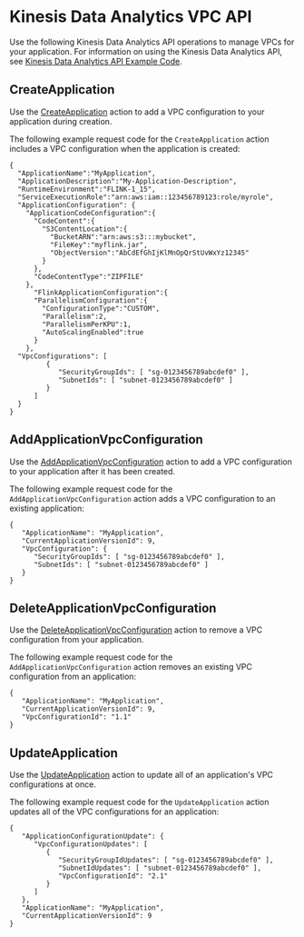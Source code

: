 # Kinesis Data Analytics VPC API<a name="vpc-api"></a>

Use the following Kinesis Data Analytics API operations to manage VPCs for your application\. For information on using the Kinesis Data Analytics API, see [Kinesis Data Analytics API Example Code](api-examples.md)\.

## CreateApplication<a name="vpc-api-create"></a>

Use the [CreateApplication](https://docs.aws.amazon.com/kinesisanalytics/latest/apiv2/API_CreateApplication.html) action to add a VPC configuration to your application during creation\.

The following example request code for the `CreateApplication` action includes a VPC configuration when the application is created:

```
{
  "ApplicationName":"MyApplication",
  "ApplicationDescription":"My-Application-Description",
  "RuntimeEnvironment":"FLINK-1_15",
  "ServiceExecutionRole":"arn:aws:iam::123456789123:role/myrole",
  "ApplicationConfiguration": {
    "ApplicationCodeConfiguration":{
      "CodeContent":{
        "S3ContentLocation":{
          "BucketARN":"arn:aws:s3:::mybucket",
          "FileKey":"myflink.jar",
          "ObjectVersion":"AbCdEfGhIjKlMnOpQrStUvWxYz12345"
        }
      },
      "CodeContentType":"ZIPFILE"
    },
      "FlinkApplicationConfiguration":{
      "ParallelismConfiguration":{
        "ConfigurationType":"CUSTOM",
        "Parallelism":2,
        "ParallelismPerKPU":1,
        "AutoScalingEnabled":true
      }
    },
  "VpcConfigurations": [ 
         { 
            "SecurityGroupIds": [ "sg-0123456789abcdef0" ],
            "SubnetIds": [ "subnet-0123456789abcdef0" ]
         }
      ]
  }
}
```

## AddApplicationVpcConfiguration<a name="vpc-api-add"></a>

Use the [AddApplicationVpcConfiguration](https://docs.aws.amazon.com/kinesisanalytics/latest/apiv2/API_AddApplicationVpcConfiguration.html) action to add a VPC configuration to your application after it has been created\.

The following example request code for the `AddApplicationVpcConfiguration` action adds a VPC configuration to an existing application:

```
{
   "ApplicationName": "MyApplication",
   "CurrentApplicationVersionId": 9,
   "VpcConfiguration": { 
      "SecurityGroupIds": [ "sg-0123456789abcdef0" ],
      "SubnetIds": [ "subnet-0123456789abcdef0" ]
   }
}
```

## DeleteApplicationVpcConfiguration<a name="vpc-api-del"></a>

Use the [DeleteApplicationVpcConfiguration](https://docs.aws.amazon.com/kinesisanalytics/latest/apiv2/API_DeleteApplicationVpcConfiguration.html) action to remove a VPC configuration from your application\.

The following example request code for the `AddApplicationVpcConfiguration` action removes an existing VPC configuration from an application:

```
{
   "ApplicationName": "MyApplication",
   "CurrentApplicationVersionId": 9,
   "VpcConfigurationId": "1.1"
}
```

## UpdateApplication<a name="vpc-api-upd"></a>

Use the [UpdateApplication](https://docs.aws.amazon.com/kinesisanalytics/latest/apiv2/API_UpdateApplication.html) action to update all of an application's VPC configurations at once\.

The following example request code for the `UpdateApplication` action updates all of the VPC configurations for an application:

```
{
   "ApplicationConfigurationUpdate": { 
      "VpcConfigurationUpdates": [ 
         { 
            "SecurityGroupIdUpdates": [ "sg-0123456789abcdef0" ],
            "SubnetIdUpdates": [ "subnet-0123456789abcdef0" ],
            "VpcConfigurationId": "2.1"
         }
      ]
   },
   "ApplicationName": "MyApplication",
   "CurrentApplicationVersionId": 9
}
```